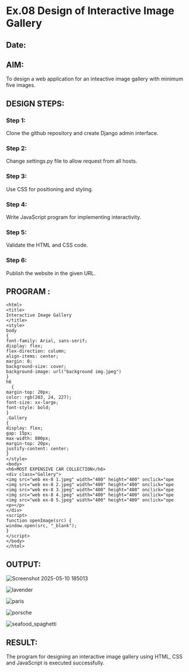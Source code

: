 # Ex.08 Design of Interactive Image Gallery
## Date:

## AIM:
To design a web application for an inteactive image gallery with minimum five images.

## DESIGN STEPS:

### Step 1:
Clone the github repository and create Django admin interface.

### Step 2:
Change settings.py file to allow request from all hosts.

### Step 3:
Use CSS for positioning and styling.

### Step 4:
Write JavaScript program for implementing interactivity.

### Step 5:
Validate the HTML and CSS code.

### Step 6:
Publish the website in the given URL.

## PROGRAM :
```
<html>
<title>
Interactive Image Gallery
</title>
<style>
body
{
font-family: Arial, sans-serif;
display: flex;
flex-direction: column;
align-items: center;
margin: 0;
background-size: cover;
background-image: url("background img.jpeg")
}
h6
  {
margin-top: 20px;
color: rgb(203, 24, 227);
font-size: xx-large;
font-style: bold;
}
.Gallery
{
display: flex;
gap: 15px;
max-width: 800px;
margin-top: 20px;
justify-content: center;
}
</style>
<body>
<h6>MOST EXPENSIVE CAR COLLECTION</h6>
<div class="Gallery">
<img src="web ex-8 1.jpeg" width="400" height="400" onclick="ope
<img src="web ex-8 2.jpeg" width="400" height="400" onclick="ope
<img src="web ex-8 3.jpeg" width="400" height="400" onclick="ope
<img src="web ex-8 4.jpeg" width="400" height="400" onclick="ope
<img src="web ex-8 5.jpeg" width="400" height="400" onclick="ope
<p></p>
</div>
<script>
function openImage(src) {
window.open(src, "_blank");
}
</script>
</body>
</html>
```

## OUTPUT:

![Screenshot 2025-05-10 185013](https://github.com/user-attachments/assets/33aea859-082a-4f9a-b761-cbf44997fb26)

![lavender](https://github.com/user-attachments/assets/47726f90-dcd9-4322-a19a-b461f3a47d4e)

![paris](https://github.com/user-attachments/assets/3af76821-87be-4592-a723-868ca3898fd1)

![porsche](https://github.com/user-attachments/assets/44a9917f-4a07-43a6-823b-af23f417a74a)

![seafood_spaghetti](https://github.com/user-attachments/assets/d357aeaa-ea49-4313-abfd-595c5d8bdafd)


## RESULT:
The program for designing an interactive image gallery using HTML, CSS and JavaScript is executed successfully.

